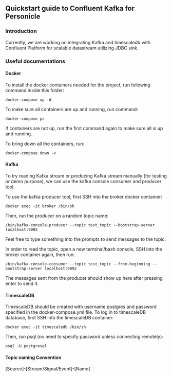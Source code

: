 



## Quickstart guide to Confluent Kafka for Personicle


### Introduction

Currently, we are working on integrating Kafka and timescaledb with Confluent Platform for scalable datastream utilizing JDBC sink.

### Useful documentations

#### Docker
To install the docker containers needed for the project, run following command inside this folder:
```
docker-compose up -d
```

To make sure all containers are up and running, run command:
```
docker-compose ps
```

If containers are not up, run the first command again to make sure all is up and running.

To bring down all the containers, run:
```
docker-compose down -v
```


#### Kafka

To try reading Kafka stream or producing Kafka stream manually (for testing or demo purpose), we can use the kafka console consumer and producer tool.

To use the kafka producer tool, first SSH into the broker docker container:
```
docker exec -it broker /bin/sh
```

Then, run the producer on a random topic name:
```
/bin/kafka-console-producer --topic test_topic --bootstrap-server localhost:9092
```

Feel free to type something into the prompts to send messages to the topic.

In order to read the topic, open a new terminal/bash console, SSH into the broker container again, then run:
```
/bin/kafka-console-consumer --topic test_topic --from-beginning --bootstrap-server localhost:9092
```

The messages sent from the producer should show up here after pressing enter to send it.



#### TimescaleDB

TimescaleDB should be created with username postgres and password specified in the docker-compose.yml file. To log in to timescaleDB database, first SSH  into the timescaleDB container:
```
docker exec -it timescaledb /bin/sh
```

Then, run psql (no need to specify password unless connecting remotely):
```
psql -U postgresql
```


#### Topic naming Convention

\[Source\]-\[Stream/Signal/Event\]-\[Name\]
